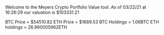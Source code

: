 Welcome to the Meyers Crypto Portfolio Value tool. 
As of 03/22/21 at 16:26:29 our valuation is $103331.21 

BTC Price = $54510.82
 ETH Price = $1689.53
BTC Holdings = 1.06BTC
 ETH holdings = 26.960005962ETH 
